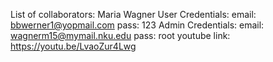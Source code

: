 List of collaborators: Maria Wagner
User Credentials: email: bbwerner1@yopmail.com pass: 123
Admin Credentials: email: wagnerm15@mymail.nku.edu pass: root
youtube link: https://youtu.be/LvaoZur4Lwg